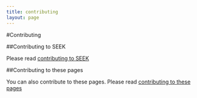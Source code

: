 ```yaml
---
title: contributing
layout: page
---
```


#Contributing

##Contributing to SEEK

Please read [contributing to SEEK](contributing-to-seek.html)


##Contributing to these pages

You can also contribute to these pages. Please read [contributing to these pages](contributing-to-pages.html)
